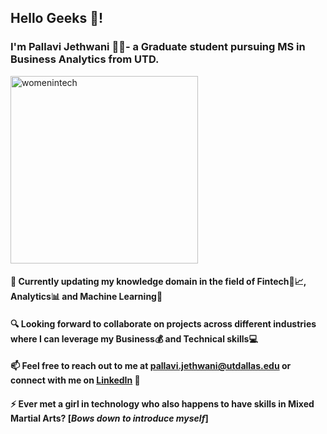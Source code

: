 ## Hello Geeks 👋! 
### I'm Pallavi Jethwani 👩‍💻- a Graduate student pursuing MS in Business Analytics from UTD. 
<img src="https://user-images.githubusercontent.com/55358639/90433049-d6b01d80-e090-11ea-9e4d-f22d4ff8c984.jpg" alt="womenintech" width=300 height=300>



#### 🌱 Currently updating my knowledge domain in the field of Fintech💸📈, Analytics📊 and Machine Learning🤖
#### 🔍 Looking forward to collaborate on projects across different industries where I can leverage my Business💰 and Technical skills💻
#### 📫 Feel free to reach out to me at pallavi.jethwani@utdallas.edu or connect with me on <a href="https://www.linkedin.com/in/pallavijethwani/">LinkedIn</a> 💼
 
#### ⚡ Ever met a girl in technology who also happens to have skills in Mixed Martial Arts? [*Bows down to introduce myself*] 

